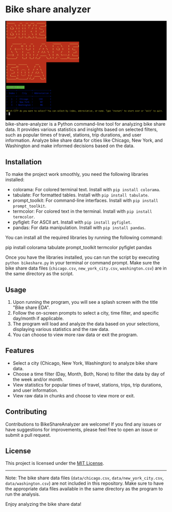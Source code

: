 # Bike share analyzer
![bike-share-analyzer](screen.png)
bike-share-analyzer is a Python command-line tool for analyzing bike share data. It provides various statistics and insights based on selected filters, such as popular times of travel, stations, trip durations, and user information. Analyze bike share data for cities like Chicago, New York, and Washington and make informed decisions based on the data.

## Installation

To make the project work smoothly, you need the following libraries installed:

- colorama: For colored terminal text. Install with `pip install colorama`.
- tabulate: For formatted tables. Install with `pip install tabulate`.
- prompt_toolkit: For command-line interfaces. Install with `pip install prompt_toolkit`.
- termcolor: For colored text in the terminal. Install with `pip install termcolor`.
- pyfiglet: For ASCII art. Install with `pip install pyfiglet`.
- pandas: For data manipulation. Install with `pip install pandas`.

You can install all the required libraries by running the following command:

pip install colorama tabulate prompt_toolkit termcolor pyfiglet pandas

Once you have the libraries installed, you can run the script by executing `python bikeshare.py` in your terminal or command prompt. Make sure the bike share data files (`chicago.csv`, `new_york_city.csv`, `washington.csv`) are in the same directory as the script.

## Usage

1. Upon running the program, you will see a splash screen with the title "Bike share EDA".
2. Follow the on-screen prompts to select a city, time filter, and specific day/month if applicable.
3. The program will load and analyze the data based on your selections, displaying various statistics and the raw data.
4. You can choose to view more raw data or exit the program.

## Features

- Select a city (Chicago, New York, Washington) to analyze bike share data.
- Choose a time filter (Day, Month, Both, None) to filter the data by day of the week and/or month.
- View statistics for popular times of travel, stations, trips, trip durations, and user information.
- View raw data in chunks and choose to view more or exit.

## Contributing

Contributions to BikeShareAnalyzer are welcome! If you find any issues or have suggestions for improvements, please feel free to open an issue or submit a pull request.

## License

This project is licensed under the [MIT License](LICENSE).

---
Note: The bike share data files (`data/chicago.csv`, `data/new_york_city.csv`, `data/washington.csv`) are not included in this repository. Make sure to have the appropriate data files available in the same directory as the program to run the analysis.

Enjoy analyzing the bike share data!
